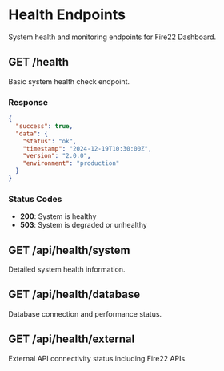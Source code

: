 # Health Endpoints

System health and monitoring endpoints for Fire22 Dashboard.

## GET /health

Basic system health check endpoint.

### Response

```json
{
  "success": true,
  "data": {
    "status": "ok",
    "timestamp": "2024-12-19T10:30:00Z",
    "version": "2.0.0",
    "environment": "production"
  }
}
```

### Status Codes

- **200**: System is healthy
- **503**: System is degraded or unhealthy

## GET /api/health/system

Detailed system health information.

## GET /api/health/database

Database connection and performance status.

## GET /api/health/external

External API connectivity status including Fire22 APIs.
